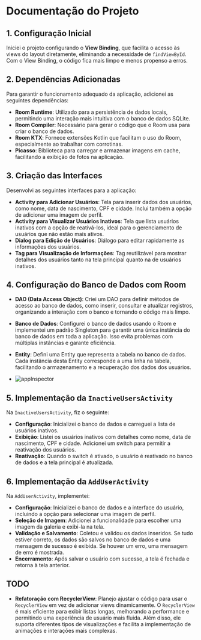 # Documentação do Projeto

## 1. Configuração Inicial

Iniciei o projeto configurando o **View Binding**, que facilita o acesso às views do layout diretamente, eliminando a necessidade de `findViewById`. Com o View Binding, o código fica mais limpo e menos propenso a erros.

## 2. Dependências Adicionadas

Para garantir o funcionamento adequado da aplicação, adicionei as seguintes dependências:

- **Room Runtime**: Utilizado para a persistência de dados locais, permitindo uma interação mais intuitiva com o banco de dados SQLite.
- **Room Compiler**: Necessário para gerar o código que o Room usa para criar o banco de dados.
- **Room KTX**: Fornece extensões Kotlin que facilitam o uso do Room, especialmente ao trabalhar com corrotinas.
- **Picasso**: Biblioteca para carregar e armazenar imagens em cache, facilitando a exibição de fotos na aplicação.

## 3. Criação das Interfaces

Desenvolvi as seguintes interfaces para a aplicação:

- **Activity para Adicionar Usuários**: Tela para inserir dados dos usuários, como nome, data de nascimento, CPF e cidade. Inclui também a opção de adicionar uma imagem de perfil.
- **Activity para Visualizar Usuários Inativos**: Tela que lista usuários inativos com a opção de reativá-los, ideal para o gerenciamento de usuários que não estão mais ativos.
- **Dialog para Edição de Usuários**: Diálogo para editar rapidamente as informações dos usuários.
- **Tag para Visualização de Informações**: Tag reutilizável para mostrar detalhes dos usuários tanto na tela principal quanto na de usuários inativos.

## 4. Configuração do Banco de Dados com Room

- **DAO (Data Access Object)**: Criei um DAO para definir métodos de acesso ao banco de dados, como inserir, consultar e atualizar registros, organizando a interação com o banco e tornando o código mais limpo.
- **Banco de Dados**: Configurei o banco de dados usando o Room e implementei um padrão Singleton para garantir uma única instância do banco de dados em toda a aplicação. Isso evita problemas com múltiplas instâncias e garante eficiência.
- **Entity**: Defini uma Entity que representa a tabela no banco de dados. Cada instância desta Entity corresponde a uma linha na tabela, facilitando o armazenamento e a recuperação dos dados dos usuários.

- ![appInspector](https://github.com/user-attachments/assets/1cf09852-a8ce-4ff6-b181-47905db07bb2)


## 5. Implementação da `InactiveUsersActivity`

Na `InactiveUsersActivity`, fiz o seguinte:

- **Configuração**: Inicializei o banco de dados e carreguei a lista de usuários inativos.
- **Exibição**: Listei os usuários inativos com detalhes como nome, data de nascimento, CPF e cidade. Adicionei um switch para permitir a reativação dos usuários.
- **Reativação**: Quando o switch é ativado, o usuário é reativado no banco de dados e a tela principal é atualizada.

## 6. Implementação da `AddUserActivity`

Na `AddUserActivity`, implementei:

- **Configuração**: Inicializei o banco de dados e a interface do usuário, incluindo a opção para selecionar uma imagem de perfil.
- **Seleção de Imagem**: Adicionei a funcionalidade para escolher uma imagem da galeria e exibi-la na tela.
- **Validação e Salvamento**: Coletou e validou os dados inseridos. Se tudo estiver correto, os dados são salvos no banco de dados e uma mensagem de sucesso é exibida. Se houver um erro, uma mensagem de erro é mostrada.
- **Encerramento**: Após salvar o usuário com sucesso, a tela é fechada e retorna à tela anterior.

## TODO

- **Refatoração com RecyclerView**: Planejo ajustar o código para usar o `RecyclerView` em vez de adicionar views dinamicamente. O `RecyclerView` é mais eficiente para exibir listas longas, melhorando a performance e permitindo uma experiência de usuário mais fluida. Além disso, ele suporta diferentes tipos de visualizações e facilita a implementação de animações e interações mais complexas.

